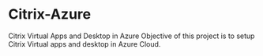 # Citrix-Azure
Citrix Virtual Apps and Desktop in Azure
Objective of this project is to setup Citrix Virtual apps and desktop in Azure Cloud.
